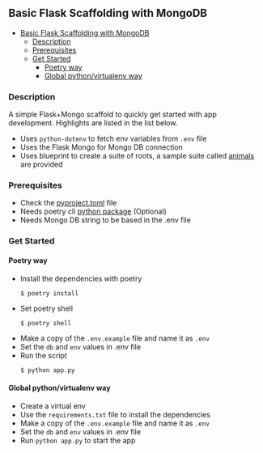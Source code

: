 ## Basic Flask Scaffolding with MongoDB

- [Basic Flask Scaffolding with MongoDB](#basic-flask-scaffolding-with-mongodb)
  - [Description](#description)
  - [Prerequisites](#prerequisites)
  - [Get Started](#get-started)
    - [Poetry way](#poetry-way)
    - [Global python/virtualenv way](#global-pythonvirtualenv-way)

### Description

A simple Flask+Mongo scaffold to quickly get started with app development. Highlights are listed in the list below.

- Uses `python-dotenv` to fetch env variables from `.env` file
- Uses the Flask Mongo for Mongo DB connection
- Uses blueprint to create a suite of roots, a sample suite called [animals](./app/animals) are provided


### Prerequisites
- Check the [pyproject.toml](./pyproject.toml) file
- Needs poetry cli [python package](https://python-poetry.org/) (Optional)
- Needs Mongo DB string to be based in the .env file

### Get Started

#### Poetry way
- Install the dependencies with poetry
  ```shell
  $ poetry install
  ```
- Set poetry shell
  ```shell
  $ poetry shell
  ```
- Make a copy of the `.env.example` file and name it as `.env`
- Set the `db` and `env` values in .env file
- Run the script
  ```shell
  $ python app.py
  ```

#### Global python/virtualenv way
- Create a virtual env
- Use the `requirements.txt` file to install the dependencies
- Make a copy of the `.env.example` file and name it as `.env`
- Set the `db` and `env` values in .env file
- Run `python app.py` to start the app


